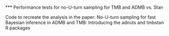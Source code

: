 *** Performance tests for no-U-turn sampling for TMB and ADMB vs. Stan 

Code to recreate the analysis in the paper:
No-U-turn sampling for fast Bayesian inference in ADMB and TMB: Introducing the adnuts and tmbstan R packages